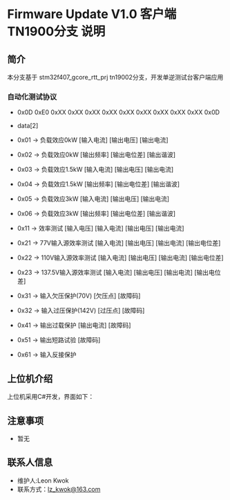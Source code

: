 # Firmware Update V1.0 客户端 TN1900分支 说明

## 简介

本分支基于 stm32f407_gcore_rtt_prj tn19002分支，开发单逆测试台客户端应用


### 自动化测试协议
- 0x0D 0xE0 0xXX 0xXX 0xXX 0xXX 0xXX 0xXX 0xXX 0xXX 0xXX 0x0D
- data[2]
- 0x01 -> 负载效应0kW [输入电流] [输出电压] [输出电流] 
- 0x02 -> 负载效应0kW [输出频率] [输出电位差] [输出谐波]
- 0x03 -> 负载效应1.5kW [输入电流] [输出电压] [输出电流] 
- 0x04 -> 负载效应1.5kW [输出频率] [输出电位差] [输出谐波]
- 0x05 -> 负载效应3kW [输入电流] [输出电压] [输出电流] 
- 0x06 -> 负载效应3kW [输出频率] [输出电位差] [输出谐波]

- 0x11 -> 效率测试 [输入电压] [输入电流] [输出电压] [输出电流] 

- 0x21 -> 77V输入源效率测试  [输入电流] [输出电压] [输出电流] [输出电位差] 
- 0x22 -> 110V输入源效率测试  [输入电流] [输出电压] [输出电流] [输出电位差] 
- 0x23 -> 137.5V输入源效率测试  [输入电流] [输出电压] [输出电流] [输出电位差] 

- 0x31 -> 输入欠压保护(70V) [欠压点] [故障码] 
- 0x32 -> 输入过压保护(142V) [过压点] [故障码] 

- 0x41 -> 输出过载保护 [输出电流] [故障码]

- 0x51 -> 输出短路试验 [故障码]

- 0x61 -> 输入反接保护 
 
## 上位机介绍

上位机采用C#开发，界面如下：


## 注意事项

- 暂无

## 联系人信息

- 维护人:Leon Kwok
- 联系方式：lz_kwok@163.com

